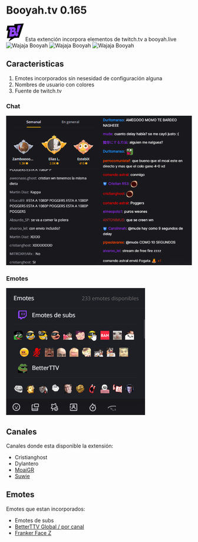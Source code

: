# Booyah.tv 0.165
  ![app icon](48.png) Esta extención incorpora elementos de twitch.tv a booyah.live ![Wajaja](https://cdn.frankerfacez.com/emoticon/594021/1) Booyah ![Wajaja](https://cdn.frankerfacez.com/emoticon/594021/1) Booyah ![Wajaja](https://cdn.frankerfacez.com/emoticon/594021/1) Booyah


## Caracteristicas

1. Emotes incorporados sin nesesidad de configuración alguna
2. Nombres de usuario con colores
3. Fuente de twitch.tv

### Chat
![app icon](readme/oldvsnew.png)
### Emotes
![app icon](readme/emotepanel.png)


## Canales

Canales donde esta disponible la extensión:

* Cristianghost
* Dylantero
* [MoaiGR](https://booyah.live/channels/63681555)
* [Suwie](https://booyah.live/channels/71614581)

## Emotes

Emotes que estan incorporados:

* Emotes de subs
* [BetterTTV Global / por canal](https://betterttv.com)
* [Franker Face Z](https://www.frankerfacez.com)